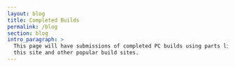 ```yaml
---
layout: blog
title: Completed Builds
permalink: /blog
section: blog
intro_paragraph: >
  This page will have submissions of completed PC builds using parts listed on
  this site and other popular build sites.
---
```

